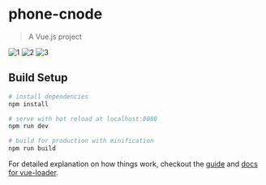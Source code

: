 # phone-cnode

> A Vue.js project

![1](https://github.com/gamebody/phone-cnode/raw/master/screenshot/screen1.jpg)
![2](https://github.com/gamebody/phone-cnode/raw/master/screenshot/screen2.jpg)
![3](https://github.com/gamebody/phone-cnode/raw/master/screenshot/screen3.jpg)



## Build Setup

``` bash
# install dependencies
npm install

# serve with hot reload at localhost:8080
npm run dev

# build for production with minification
npm run build
```

For detailed explanation on how things work, checkout the [guide](http://vuejs-templates.github.io/webpack/) and [docs for vue-loader](http://vuejs.github.io/vue-loader).
